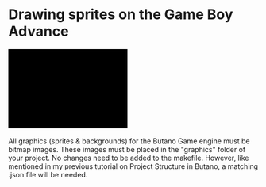 # Drawing sprites on the Game Boy Advance

![Drawing sprites on the Game Boy Advance](./butano-multiple-sprites2.gif)

All graphics (sprites & backgrounds) for the Butano Game engine must be bitmap images. These images must be placed in the "graphics" folder of your project. No changes need to be added to the makefile. However, like mentioned in my previous tutorial on Project Structure in Butano, a matching .json file will be needed.

